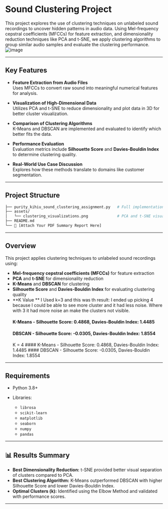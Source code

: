 
# Sound Clustering Project

This project explores the use of clustering techniques on unlabeled sound recordings to uncover hidden patterns in audio data. Using Mel-frequency cepstral coefficients (MFCCs) for feature extraction, and dimensionality reduction techniques like PCA and t-SNE, we apply clustering algorithms to group similar audio samples and evaluate the clustering performance.
![image](https://github.com/user-attachments/assets/242b0d6a-b92a-47b4-9ab3-df4aa583e5ae)


---

## Key Features

- **Feature Extraction from Audio Files**  
  Uses MFCCs to convert raw sound into meaningful numerical features for analysis.

- **Visualization of High-Dimensional Data**  
  Utilizes PCA and t-SNE to reduce dimensionality and plot data in 3D for better cluster visualization.

- **Comparison of Clustering Algorithms**  
  K-Means and DBSCAN are implemented and evaluated to identify which better fits the data.

- **Performance Evaluation**  
  Evaluation metrics include **Silhouette Score** and **Davies-Bouldin Index** to determine clustering quality.

- **Real-World Use Case Discussion**  
  Explores how these methods translate to domains like customer segmentation.

---

## Project Structure

```bash
├── purity_kihiu_sound_clustering_assignment.py   # Full implementation code
├── assets/
│   └── clustering_visualizations.png             # PCA and t-SNE visual output
├── README.md
└── 📄 [Attach Your PDF Summary Report Here]
````

---

##  Overview

This project applies clustering techniques to unlabeled sound recordings using:

* **Mel-frequency cepstral coefficients (MFCCs)** for feature extraction
* **PCA** and **t-SNE** for dimensionality reduction
* **K-Means** and **DBSCAN** for clustering
* **Silhouette Score** and **Davies-Bouldin Index** for evaluating clustering quality
* **K Value ** I Used k=3 and this was th result: I ended up picking 4 because I could be able to see more cluster and it had less noise. Where with 3 it had more noise an make the clusters not visible.
     #### K-Means - Silhouette Score: 0.4868, Davies-Bouldin Index: 1.4485
     #### DBSCAN - Silhouette Score: -0.0305, Davies-Bouldin Index: 1.8554
  K = 4 
      #### K-Means - Silhouette Score: 0.4868, Davies-Bouldin Index: 1.4485
      #### DBSCAN - Silhouette Score: -0.0305, Davies-Bouldin Index: 1.8554
---

## Requirements

* Python 3.8+
* Libraries:

  * `librosa`
  * `scikit-learn`
  * `matplotlib`
  * `seaborn`
  * `numpy`
  * `pandas`

---

## 📊 Results Summary

* **Best Dimensionality Reduction:** t-SNE provided better visual separation of clusters compared to PCA.
* **Best Clustering Algorithm:** K-Means outperformed DBSCAN with higher Silhouette Score and lower Davies-Bouldin Index.
* **Optimal Clusters (k):** Identified using the Elbow Method and validated with performance scores.

---
